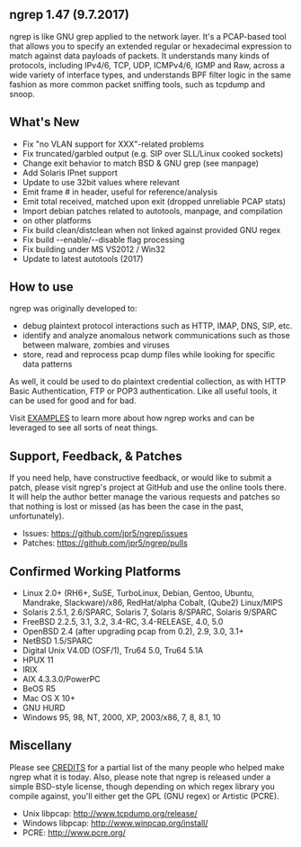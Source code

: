 ## ngrep 1.47 (9.7.2017)

ngrep is like GNU grep applied to the network layer.  It's a PCAP-based tool
that allows you to specify an extended regular or hexadecimal expression to
match against data payloads of packets.  It understands many kinds of protocols,
including IPv4/6, TCP, UDP, ICMPv4/6, IGMP and Raw, across a wide variety of
interface types, and understands BPF filter logic in the same fashion as more
common packet sniffing tools, such as tcpdump and snoop.


## What's New

 * Fix "no VLAN support for XXX"-related problems
 * Fix truncated/garbled output (e.g. SIP over SLL/Linux cooked sockets)
 * Change exit behavior to match BSD & GNU grep (see manpage)
 * Add Solaris IPnet support
 * Update to use 32bit values where relevant
 * Emit frame # in header, useful for reference/analysis
 * Emit total received, matched upon exit (dropped unreliable PCAP stats)
 * Import debian patches related to autotools, manpage, and compilation
 * on other platforms
 * Fix build clean/distclean when not linked against provided GNU regex
 * Fix build --enable/--disable flag processing
 * Fix building under MS VS2012 / Win32
 * Update to latest autotools (2017)


## How to use

ngrep was originally developed to:

* debug plaintext protocol interactions such as HTTP, IMAP, DNS, SIP, etc.
* identify and analyze anomalous network communications such as those between
  malware, zombies and viruses
* store, read and reprocess pcap dump files while looking for specific data
  patterns

As well, it could be used to do plaintext credential collection, as with HTTP
Basic Authentication, FTP or POP3 authentication.  Like all useful tools, it can
be used for good and for bad.

Visit [EXAMPLES](EXAMPLES.md) to learn more about how ngrep works and can be
leveraged to see all sorts of neat things.


## Support, Feedback, & Patches

If you need help, have constructive feedback, or would like to submit a patch,
please visit ngrep's project at GitHub and use the online tools there.  It will
help the author better manage the various requests and patches so that nothing
is lost or missed (as has been the case in the past, unfortunately).

* Issues: https://github.com/jpr5/ngrep/issues
* Patches: https://github.com/jpr5/ngrep/pulls


## Confirmed Working Platforms

* Linux 2.0+ (RH6+, SuSE, TurboLinux, Debian, Gentoo, Ubuntu, Mandrake, Slackware)/x86, RedHat/alpha Cobalt, (Qube2) Linux/MIPS
* Solaris 2.5.1, 2.6/SPARC, Solaris 7, Solaris 8/SPARC, Solaris 9/SPARC
* FreeBSD 2.2.5, 3.1, 3.2, 3.4-RC, 3.4-RELEASE, 4.0, 5.0
* OpenBSD 2.4 (after upgrading pcap from 0.2), 2.9, 3.0, 3.1+
* NetBSD 1.5/SPARC
* Digital Unix V4.0D (OSF/1), Tru64 5.0, Tru64 5.1A
* HPUX 11
* IRIX
* AIX 4.3.3.0/PowerPC
* BeOS R5
* Mac OS X 10+
* GNU HURD
* Windows 95, 98, NT, 2000, XP, 2003/x86, 7, 8, 8.1, 10


## Miscellany

Please see [CREDITS](CREDITS) for a partial list of the many people who helped make ngrep
what it is today.  Also, please note that ngrep is released under a simple
BSD-style license, though depending on which regex library you compile
against, you'll either get the GPL (GNU regex) or Artistic (PCRE).

 * Unix libpcap: http://www.tcpdump.org/release/
 * Windows libpcap: http://www.winpcap.org/install/
 * PCRE: http://www.pcre.org/
